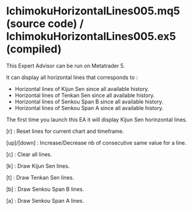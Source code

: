 # IchimokuHorizontalLines005.mq5 (source code) / IchimokuHorizontalLines005.ex5 (compiled)

This Expert Advisor can be run on Metatrader 5.

It can display all horizontal lines that corresponds to :

- Horizontal lines of Kijun Sen since all available history.
- Horizontal lines of Tenkan Sen since all available history.
- Horizontal lines of Senkou Span B since all available history.
- Horizontal lines of Senkou Span A since all available history.

The first time you launch this EA it will display Kijun Sen horinzontal lines.

[r] : Reset lines for current chart and timeframe.

[up]/[down] : Increase/Decrease nb of consecutive same value for a line.

[c] : Clear all lines.

[k] : Draw Kijun Sen lines.

[t] : Draw Tenkan Sen lines.

[b] : Draw Senkou Span B lines.

[a] : Draw Senkou Span A lines.

